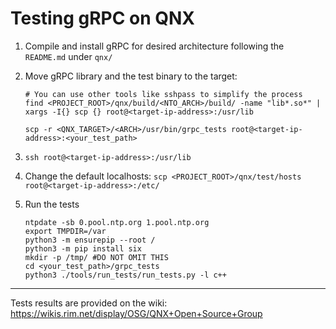 # Testing gRPC on QNX

1. Compile and install gRPC for desired architecture following the `README.md` under `qnx/`

2. Move gRPC library and the test binary to the target:
    ```
    # You can use other tools like sshpass to simplify the process
    find <PROJECT_ROOT>/qnx/build/<NTO_ARCH>/build/ -name "lib*.so*" | xargs -I{} scp {} root@<target-ip-address>:/usr/lib

    scp -r <QNX_TARGET>/<ARCH>/usr/bin/grpc_tests root@<target-ip-address>:<your_test_path>
    ```
3. `ssh root@<target-ip-address>:/usr/lib`
4. Change the default localhosts: `scp <PROJECT_ROOT>/qnx/test/hosts root@<target-ip-address>:/etc/`

5. Run the tests
    ```
    ntpdate -sb 0.pool.ntp.org 1.pool.ntp.org 
    export TMPDIR=/var  
    python3 -m ensurepip --root /  
    python3 -m pip install six
    mkdir -p /tmp/ #DO NOT OMIT THIS
    cd <your_test_path>/grpc_tests
    python3 ./tools/run_tests/run_tests.py -l c++
    ```

---
Tests results are provided on the wiki: https://wikis.rim.net/display/OSG/QNX+Open+Source+Group
